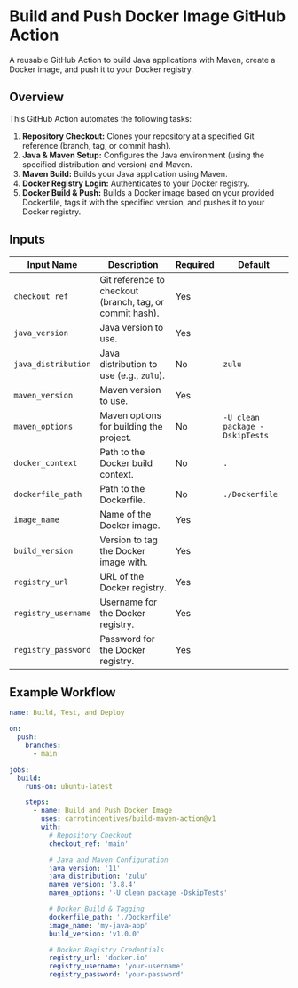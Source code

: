 # Build and Push Docker Image GitHub Action

A reusable GitHub Action to build Java applications with Maven, create a Docker image, and push it to your Docker registry.

## Overview

This GitHub Action automates the following tasks:

1. **Repository Checkout:** Clones your repository at a specified Git reference (branch, tag, or commit hash).
2. **Java & Maven Setup:** Configures the Java environment (using the specified distribution and version) and Maven.
3. **Maven Build:** Builds your Java application using Maven.
4. **Docker Registry Login:** Authenticates to your Docker registry.
5. **Docker Build & Push:** Builds a Docker image based on your provided Dockerfile, tags it with the specified version, and pushes it to your Docker registry.


## Inputs

| Input Name         | Description                                                                                             | Required | Default                  |
| ------------------ | ------------------------------------------------------------------------------------------------------- | -------- | ------------------------ |
| `checkout_ref`     | Git reference to checkout (branch, tag, or commit hash).                                                | Yes      |                          |
| `java_version`     | Java version to use.                                                                                    | Yes      |                          |
| `java_distribution`| Java distribution to use (e.g., `zulu`).                                                                | No       | `zulu`                   |
| `maven_version`    | Maven version to use.                                                                                   | Yes      |                          |
| `maven_options`    | Maven options for building the project.                                                                 | No       | `-U clean package -DskipTests` |
| `docker_context`   | Path to the Docker build context.                                                                       | No       | `.`                      |
| `dockerfile_path`  | Path to the Dockerfile.                                                                                 | No       | `./Dockerfile`           |
| `image_name`       | Name of the Docker image.                                                                               | Yes      |                          |
| `build_version`    | Version to tag the Docker image with.                                                                   | Yes      |                          |
| `registry_url`     | URL of the Docker registry.                                                                             | Yes      |                          |
| `registry_username`| Username for the Docker registry.                                                                       | Yes      |                          |
| `registry_password`| Password for the Docker registry.                                                                       | Yes      |                          |

## Example Workflow

```yaml
name: Build, Test, and Deploy

on:
  push:
    branches:
      - main

jobs:
  build:
    runs-on: ubuntu-latest

    steps:
      - name: Build and Push Docker Image
        uses: carrotincentives/build-maven-action@v1
        with:
          # Repository Checkout
          checkout_ref: 'main'

          # Java and Maven Configuration
          java_version: '11'
          java_distribution: 'zulu'
          maven_version: '3.8.4'
          maven_options: '-U clean package -DskipTests'

          # Docker Build & Tagging
          dockerfile_path: './Dockerfile'
          image_name: 'my-java-app'
          build_version: 'v1.0.0'

          # Docker Registry Credentials
          registry_url: 'docker.io'
          registry_username: 'your-username'
          registry_password: 'your-password'
```

